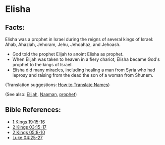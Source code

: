 # Elisha #

## Facts: ##

Elisha was a prophet in Israel during the reigns of several kings of Israel: Ahab, Ahaziah, Jehoram, Jehu, Jehoahaz, and Jehoash.

* God told the prophet Elijah to anoint Elisha as prophet.
* When Elijah was taken to heaven in a fiery chariot, Elisha became God's prophet to the kings of Israel. 
* Elisha did many miracles, including healing a man from Syria who had leprosy and raising from the dead the son of a woman from Shunem.

(Translation suggestions: [How to Translate Names](en/ta-vol1/translate/man/translate-names))

(See also: [Elijah](../other/elijah.md), [Naaman](../other/naaman.md), [prophet](../kt/prophet.md))

## Bible References: ##

* [1 Kings 19:15-16](en/tn/1ki/help/19/15)
* [2 Kings 03:15-17](en/tn/2ki/help/03/15)
* [2 Kings 05:8-10](en/tn/2ki/help/05/08)
* [Luke 04:25-27](en/tn/luk/help/04/25)